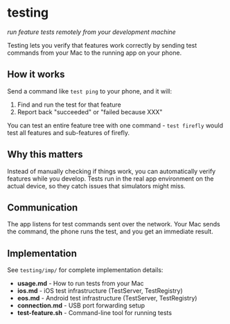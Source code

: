 # testing
*run feature tests remotely from your development machine*

Testing lets you verify that features work correctly by sending test commands from your Mac to the running app on your phone.

## How it works

Send a command like `test ping` to your phone, and it will:
1. Find and run the test for that feature
2. Report back "succeeded" or "failed because XXX"

You can test an entire feature tree with one command - `test firefly` would test all features and sub-features of firefly.

## Why this matters

Instead of manually checking if things work, you can automatically verify features while you develop. Tests run in the real app environment on the actual device, so they catch issues that simulators might miss.

## Communication

The app listens for test commands sent over the network. Your Mac sends the command, the phone runs the test, and you get an immediate result.

## Implementation

See `testing/imp/` for complete implementation details:
- **usage.md** - How to run tests from your Mac
- **ios.md** - iOS test infrastructure (TestServer, TestRegistry)
- **eos.md** - Android test infrastructure (TestServer, TestRegistry)
- **connection.md** - USB port forwarding setup
- **test-feature.sh** - Command-line tool for running tests
